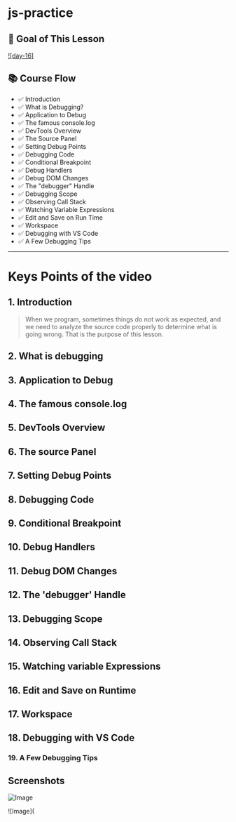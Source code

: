# js-practice

## **🎯 Goal of This Lesson**

[![day-16]](https://youtu.be/VInAd-GJZec 'Video')

## 📚 Course Flow

- ✅ Introduction
- ✅ What is Debugging?
- ✅ Application to Debug
- ✅ The famous console.log
- ✅ DevTools Overview
- ✅ The Source Panel
- ✅ Setting Debug Points
- ✅ Debugging Code
- ✅ Conditional Breakpoint
- ✅ Debug Handlers
- ✅ Debug DOM Changes
- ✅ The "debugger" Handle
- ✅ Debugging Scope
- ✅ Observing Call Stack
- ✅ Watching Variable Expressions
- ✅ Edit and Save on Run Time
- ✅ Workspace
- ✅ Debugging with VS Code
- ✅ A Few Debugging Tips

---

# Keys Points of the video

## 1. Introduction

> When we program, sometimes things do not work as expected, and we need to analyze the source code properly to determine what is going wrong. That is the purpose of this lesson.

## 2. What is debugging

## 3. Application to Debug

## 4. The famous console.log

## 5. DevTools Overview

## 6. The source Panel

## 7. Setting Debug Points

## 8. Debugging Code

## 9. Conditional Breakpoint

## 10. Debug Handlers

## 11. Debug DOM Changes

## 12. The 'debugger' Handle

## 13. Debugging Scope

## 14. Observing Call Stack

## 15. Watching variable Expressions

## 16. Edit and Save on Runtime

## 17. Workspace

## 18. Debugging with VS Code

### 19. A Few Debugging Tips

## Screenshots

![Image]()

![Image](
